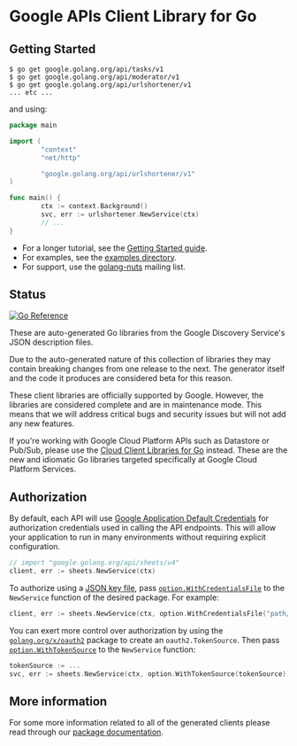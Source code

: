 # Google APIs Client Library for Go

## Getting Started

```shell
$ go get google.golang.org/api/tasks/v1
$ go get google.golang.org/api/moderator/v1
$ go get google.golang.org/api/urlshortener/v1
... etc ...
```

and using:

```go
package main

import (
        "context"
        "net/http"

        "google.golang.org/api/urlshortener/v1"
)

func main() {
        ctx := context.Background()
        svc, err := urlshortener.NewService(ctx)
        // ...
}
```

* For a longer tutorial, see the [Getting Started guide](https://github.com/google/google-api-go-client/blob/master/GettingStarted.md).
* For examples, see the [examples directory](https://github.com/google/google-api-go-client/tree/master/examples).
* For support, use the [golang-nuts](https://groups.google.com/group/golang-nuts) mailing list.

## Status

[![Go Reference](https://pkg.go.dev/badge/google.golang.org/api.svg)](https://pkg.go.dev/google.golang.org/api)

These are auto-generated Go libraries from the Google Discovery Service's JSON description files.

Due to the auto-generated nature of this collection of libraries they may contain breaking changes from one release to
the next. The generator itself and the code it produces are considered beta for this reason.

These client libraries are officially supported by Google.  However, the libraries are considered complete and are in
maintenance mode. This means that we will address critical bugs and security issues but will not add any new features.

If you're working with Google Cloud Platform APIs such as Datastore or Pub/Sub, please use the
[Cloud Client Libraries for Go](https://github.com/googleapis/google-cloud-go) instead. These are the new and idiomatic
Go libraries targeted specifically at Google Cloud Platform Services.

## Authorization

By default, each API will use [Google Application Default Credentials](https://developers.google.com/identity/protocols/application-default-credentials)
for authorization credentials used in calling the API endpoints. This will allow your application to run in many
environments without requiring explicit configuration.

```go
// import "google.golang.org/api/sheets/v4"
client, err := sheets.NewService(ctx)
```

To authorize using a [JSON key file](https://cloud.google.com/iam/docs/managing-service-account-keys), pass
[`option.WithCredentialsFile`](https://pkg.go.dev/google.golang.org/api/option#WithCredentialsFile) to the `NewService`
function of the desired package. For example:

```go
client, err := sheets.NewService(ctx, option.WithCredentialsFile("path/to/keyfile.json"))
```

You can exert more control over authorization by using the [`golang.org/x/oauth2`](https://pkg.go.dev/golang.org/x/oauth2)
package to create an `oauth2.TokenSource`. Then pass [`option.WithTokenSource`](https://pkg.go.dev/google.golang.org/api/option#WithTokenSource)
to the `NewService` function:

```go
tokenSource := ...
svc, err := sheets.NewService(ctx, option.WithTokenSource(tokenSource))
```

## More information

For some more information related to all of the generated clients please read through our
[package documentation](https://pkg.go.dev/google.golang.org/api#section-documentation).
